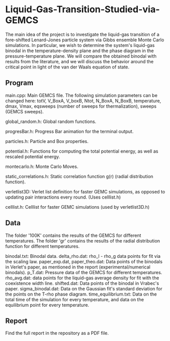 # Liquid-Gas-Transition-Studied-via-GEMCS
The main idea of the project is to investigate the liquid-gas transition of a fore-shifted Lenard-Jones particle system via Gibbs ensemble Monte Carlo simulations.
In particular, we wish to determine the system's liquid-gas binodal in the temperature-density plane and the phase diagram in the pressure-temperature plane.
We will compare the obtained binodal with results from the literature, and we will discuss the behavior around the critical point in light of the van der Waals
equation of state.

## Program
main.cpp: Main GEMCS file.
The following simulation parameters can be changed here: totV, V_BoxA, V_boxB, Ntot, N_BoxA, N_BoxB, temperature, dmax, Vmax, eqsweeps (number of sweeps for thermalization), sweeps (GEMCS sweeps).

global_random.h: Global random functions.

progresBar.h: Progress Bar animation for the terminal output.

particles.h: Particle and Box properties.

potential.h: Functions for computing the total potential energy, as well as rescaled potential energy.

montecarlo.h: Monte Carlo Moves.

static_correlations.h: Static correlation function g(r) (radial distribution function).

verletlist3D: Verlet list definition for faster GEMC simulations, as opposed to updating pair interactions every round. (Uses celllist.h)

celllist.h: Celllist for faster GEMC simulations (used by verletlist3D.h)

## Data
The folder '100K' contains the results of the GEMCS for different temperatures.
The folder 'gr' contains the results of the radial distribution function for different temperatures.

binodal.txt: Binodal data.
delta_rho.dat: rho_l - rho_g data points for fit via the scaling law.
paper_exp.dat, paper_theo.dat: Data points of the binodals in Verlet's paper, as mentioned in the report (experimental/numerical binodals).
p_T.dat: Pressure data of the GEMCS for different temperatures.
rho_avg.dat: data points for the liquid-gas average density for fit with the coexistence width line.
shifted.dat: Data points of the binodal in Vrabec's paper.
sigma_binodal.dat: Data on the Gaussian fit's standard deviation for the points on the T-rho phase diagram.
time_equilibrium.txt: Data on the total time of the simulation for every temperature, and data on the equilibrium point for every temperature.

## Report
Find the full report in the repository as a PDF file. 
